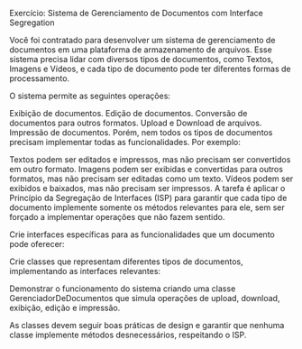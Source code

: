 Exercício: Sistema de Gerenciamento de Documentos com Interface Segregation

Você foi contratado para desenvolver um sistema de gerenciamento de documentos em uma plataforma de armazenamento de arquivos. 
Esse sistema precisa lidar com diversos tipos de documentos, como Textos, Imagens e Vídeos, e cada tipo de documento pode ter diferentes formas de processamento.

O sistema permite as seguintes operações:

Exibição de documentos.
Edição de documentos.
Conversão de documentos para outros formatos.
Upload e Download de arquivos.
Impressão de documentos.
Porém, nem todos os tipos de documentos precisam implementar todas as funcionalidades. Por exemplo:

Textos podem ser editados e impressos, mas não precisam ser convertidos em outro formato.
Imagens podem ser exibidas e convertidas para outros formatos, mas não precisam ser editadas como um texto.
Vídeos podem ser exibidos e baixados, mas não precisam ser impressos.
A tarefa é aplicar o Princípio da Segregação de Interfaces (ISP) para garantir que cada tipo de documento implemente somente os métodos relevantes para ele, sem ser forçado a implementar operações que não fazem sentido.

Crie interfaces específicas para as funcionalidades que um documento pode oferecer:

Crie classes que representam diferentes tipos de documentos, implementando as interfaces relevantes:

Demonstrar o funcionamento do sistema criando uma classe GerenciadorDeDocumentos que simula operações de upload, download, exibição, edição e impressão.

As classes devem seguir boas práticas de design e garantir que nenhuma classe implemente métodos desnecessários, respeitando o ISP.